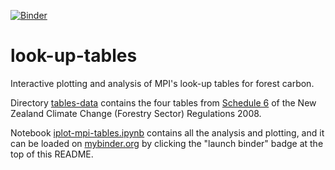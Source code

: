 [![Binder](https://mybinder.org/badge_logo.svg)](https://mybinder.org/v2/gh/ds656/look-up-tables.git/HEAD?labpath=iplot-mpi-tables.ipynb)

# look-up-tables

Interactive plotting and analysis of MPI's look-up tables for forest carbon.

Directory [tables-data](./tables-data) contains the four tables from [Schedule 6](https://www.legislation.govt.nz/regulation/public/2008/0355/latest/DLM1633733.html) of the New Zealand Climate Change (Forestry Sector) Regulations 2008.

Notebook [iplot-mpi-tables.ipynb](./iplot-mpi-tables.ipynb) contains all the analysis and plotting, and it can be loaded on [mybinder.org](https://mybinder.org/) by clicking the "launch binder" badge at the top of this README.

